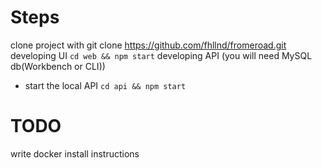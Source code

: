 # Steps
clone project with git clone https://github.com/fhllnd/fromeroad.git
developing UI `cd web && npm start` 
developing API (you will need MySQL db(Workbench or CLI))
- start the local API `cd api && npm start` 


# TODO
write docker install instructions


